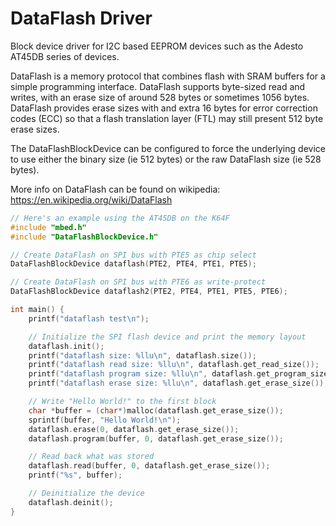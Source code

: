 # DataFlash Driver

Block device driver for I2C based EEPROM devices such as the Adesto AT45DB
series of devices.

DataFlash is a memory protocol that combines flash with SRAM buffers for a
simple programming interface. DataFlash supports byte-sized read and writes,
with an erase size of around 528 bytes or sometimes 1056 bytes. DataFlash
provides erase sizes with and extra 16 bytes for error correction codes (ECC)
so that a flash translation layer (FTL) may still present 512 byte erase sizes.

The DataFlashBlockDevice can be configured to force the underlying device
to use either the binary size (ie 512 bytes) or the raw DataFlash size
(ie 528 bytes).

More info on DataFlash can be found on wikipedia:
https://en.wikipedia.org/wiki/DataFlash

``` cpp
// Here's an example using the AT45DB on the K64F
#include "mbed.h"
#include "DataFlashBlockDevice.h"

// Create DataFlash on SPI bus with PTE5 as chip select
DataFlashBlockDevice dataflash(PTE2, PTE4, PTE1, PTE5);

// Create DataFlash on SPI bus with PTE6 as write-protect
DataFlashBlockDevice dataflash2(PTE2, PTE4, PTE1, PTE5, PTE6);

int main() {
    printf("dataflash test\n");

    // Initialize the SPI flash device and print the memory layout
    dataflash.init();
    printf("dataflash size: %llu\n", dataflash.size());
    printf("dataflash read size: %llu\n", dataflash.get_read_size());
    printf("dataflash program size: %llu\n", dataflash.get_program_size());
    printf("dataflash erase size: %llu\n", dataflash.get_erase_size());

    // Write "Hello World!" to the first block
    char *buffer = (char*)malloc(dataflash.get_erase_size());
    sprintf(buffer, "Hello World!\n");
    dataflash.erase(0, dataflash.get_erase_size());
    dataflash.program(buffer, 0, dataflash.get_erase_size());

    // Read back what was stored
    dataflash.read(buffer, 0, dataflash.get_erase_size());
    printf("%s", buffer);

    // Deinitialize the device
    dataflash.deinit();
}
```

